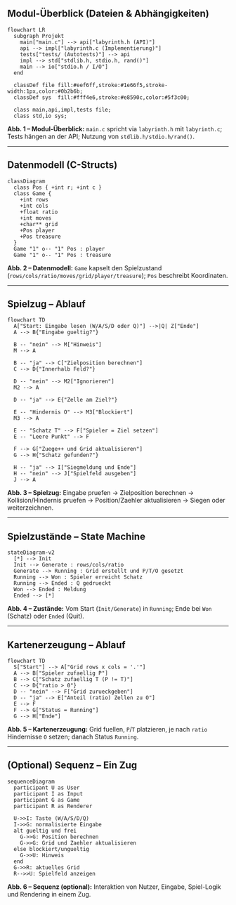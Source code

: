 ## Modul-Überblick (Dateien & Abhängigkeiten)
```mermaid
flowchart LR
  subgraph Projekt
    main["main.c"] --> api["labyrinth.h (API)"]
    api --> impl["labyrinth.c (Implementierung)"]
    tests["tests/ (Autotests)"] --> api
    impl --> std["stdlib.h, stdio.h, rand()"]
    main --> io["stdio.h / I/O"]
  end

  classDef file fill:#eef6ff,stroke:#1e66f5,stroke-width:1px,color:#0b2b6b;
  classDef sys  fill:#fff4e6,stroke:#e8590c,color:#5f3c00;

  class main,api,impl,tests file;
  class std,io sys;
```
**Abb. 1 – Modul-Überblick:** `main.c` spricht via `labyrinth.h` mit `labyrinth.c`; Tests hängen an der API; Nutzung von `stdlib.h/stdio.h/rand()`.

---

## Datenmodell (C-Structs)
```mermaid
classDiagram
  class Pos { +int r; +int c }
  class Game {
    +int rows
    +int cols
    +float ratio
    +int moves
    +char** grid
    +Pos player
    +Pos treasure
  }
  Game "1" o-- "1" Pos : player
  Game "1" o-- "1" Pos : treasure
```
**Abb. 2 – Datenmodell:** `Game` kapselt den Spielzustand (`rows/cols/ratio/moves/grid/player/treasure`); `Pos` beschreibt Koordinaten.

---

## Spielzug – Ablauf
```mermaid
flowchart TD
  A["Start: Eingabe lesen (W/A/S/D oder Q)"] -->|Q| Z["Ende"]
  A --> B{"Eingabe gueltig?"}

  B -- "nein" --> M["Hinweis"]
  M --> A

  B -- "ja" --> C["Zielposition berechnen"]
  C --> D{"Innerhalb Feld?"}

  D -- "nein" --> M2["Ignorieren"]
  M2 --> A

  D -- "ja" --> E{"Zelle am Ziel?"}

  E -- "Hindernis O" --> M3["Blockiert"]
  M3 --> A

  E -- "Schatz T" --> F["Spieler = Ziel setzen"]
  E -- "Leere Punkt" --> F

  F --> G["Zuege++ und Grid aktualisieren"]
  G --> H{"Schatz gefunden?"}

  H -- "ja" --> I["Siegmeldung und Ende"]
  H -- "nein" --> J["Spielfeld ausgeben"]
  J --> A
```
**Abb. 3 – Spielzug:** Eingabe pruefen → Zielposition berechnen → Kollision/Hindernis pruefen → Position/Zaehler aktualisieren → Siegen oder weiterzeichnen.

---

## Spielzustände – State Machine
```mermaid
stateDiagram-v2
  [*] --> Init
  Init --> Generate : rows/cols/ratio
  Generate --> Running : Grid erstellt und P/T/O gesetzt
  Running --> Won : Spieler erreicht Schatz
  Running --> Ended : Q gedrueckt
  Won --> Ended : Meldung
  Ended --> [*]
```
**Abb. 4 – Zustände:** Vom Start (`Init/Generate`) in `Running`; Ende bei `Won` (Schatz) oder `Ended` (Quit).

---

## Kartenerzeugung – Ablauf
```mermaid
flowchart TD
  S["Start"] --> A["Grid rows x cols = '.'"]
  A --> B["Spieler zufaellig P"]
  B --> C["Schatz zufaellig T (P != T)"]
  C --> D{"ratio > 0"}
  D -- "nein" --> F["Grid zurueckgeben"]
  D -- "ja" --> E["Anteil (ratio) Zellen zu O"]
  E --> F
  F --> G["Status = Running"]
  G --> H["Ende"]
```
**Abb. 5 – Kartenerzeugung:** Grid fuellen, `P`/`T` platzieren, je nach `ratio` Hindernisse `O` setzen; danach Status `Running`.

---

## (Optional) Sequenz – Ein Zug
```mermaid
sequenceDiagram
  participant U as User
  participant I as Input
  participant G as Game
  participant R as Renderer

  U->>I: Taste (W/A/S/D/Q)
  I->>G: normalisierte Eingabe
  alt gueltig und frei
    G->>G: Position berechnen
    G->>G: Grid und Zaehler aktualisieren
  else blockiert/ungueltig
    G->>U: Hinweis
  end
  G->>R: aktuelles Grid
  R-->>U: Spielfeld anzeigen
```
**Abb. 6 – Sequenz (optional):** Interaktion von Nutzer, Eingabe, Spiel-Logik und Rendering in einem Zug.
